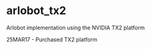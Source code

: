 # arlobot_tx2
Arlobot implementation using the NVIDIA TX2 platform

25MAR17 - Purchased TX2 platform

